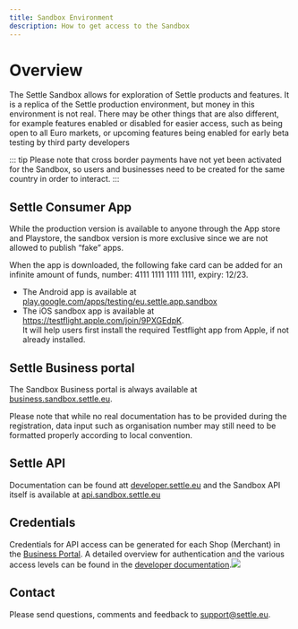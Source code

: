 ```yaml
---
title: Sandbox Environment
description: How to get access to the Sandbox
---
```


# Overview

The Settle Sandbox allows for exploration of Settle products and features. It is a replica of the Settle production environment, but money in this environment is not real. There may be other things that are also different, for example features enabled or disabled for easier access, such as being open to all Euro markets, or upcoming features being enabled for early beta testing by third party developers

::: tip
Please note that cross border payments have not yet been activated for the Sandbox, so users and businesses need to be created for the same country in order to interact.
:::

## Settle Consumer App

While the production version is available to anyone through the App store and Playstore, the sandbox version is more exclusive since we are not allowed to publish “fake” apps.

When the app is downloaded, the following fake card can be added for an infinite amount of funds, number: 4111 1111 1111 1111, expiry: 12/23.

- The Android app is available at [play.google.com/apps/testing/eu.settle.app.sandbox](https://play.google.com/apps/testing/eu.settle.app.sandbox)
- The iOS sandbox app is available at <https://testflight.apple.com/join/9PXGEdpK>.\
  It will help users first install the required Testflight app from Apple, if not already installed.

## Settle Business portal

The Sandbox Business portal is always available at [business.sandbox.settle.eu](https://business.sandbox.settle.eu).

Please note that while no real documentation has to be provided during the registration, data input such as organisation number may still need to be formatted properly according to local convention.

## Settle API

Documentation can be found att [developer.settle.eu](https://developer.settle.eu) and the Sandbox API itself is available at [api.sandbox.settle.eu](https://api.sandbox.settle.eu)

## Credentials

Credentials for API access can be generated for each Shop (Merchant) in the [Business Portal](https://business.sandbox.settle.eu). A detailed overview for authentication and the various access levels can be found in the [developer documentation](https://developer.settle.eu/authentication.html).![](https://lh3.googleusercontent.com/QUsxfzdvpnt5LHhCNHaSXLqohVT9AYSfQqXlVDD8uke2Pswnhm3QUgxZkNQ0Dpk1dcWDS0kC2RDHeHAsUBv_qsYkXWKh_gRHVVimSUcnP8pAGoV0aE1N-aoe9g8Yq2BS_L479L9k)

## Contact

Please send questions, comments and feedback to [support@settle.eu](mailto:support@settle.eu).
